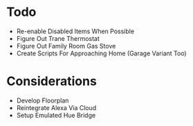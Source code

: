# Todo

- Re-enable Disabled Items When Possible
- Figure Out Trane Thermostat
- Figure Out Family Room Gas Stove
- Create Scripts For Approaching Home (Garage Variant Too)

# Considerations

- Develop Floorplan
- Reintegrate Alexa Via Cloud
- Setup Emulated Hue Bridge
